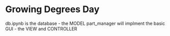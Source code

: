 # Growing Degrees Day

db.ipynb is the database - the MODEL
part_manager will implment the basic GUI - the VIEW and CONTROLLER
